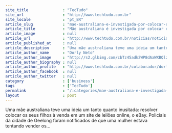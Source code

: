 ```yaml
---
site_title               : "TecTudo"
site_url                 : "http://www.techtudo.com.br"
site_locale              : "pt_BR"
article_slug             : "mae-australiana-e-investigada-por-colocar-os-filhos-no-ebay"
article_title            : "Mãe australiana é investigada por colocar os filhos no eBay"
article_image            : null
article_url              : "http://www.techtudo.com.br/noticias/noticia/2011/07/mae-australiana-e-investigada-por-colocar-os-filhos-no-ebay.html"
article_published_at     : null
article_description      : "Uma mãe australiana teve uma ideia um tanto quanto inusitada: resolver colocar os seus filhos à venda em um site de leilões online, o eBay. Policiais da cidade de Geelong foram notificados de que uma mulher estava tentando vender os..."
article_author_name      : "Dorly Neto"
article_author_image     : "http://s2.glbimg.com/cbTz45adk2WP8dAaWXBQlzrxsvc=/30x30/s2.glbimg.com/bDlEI_8qBg_NqTCvkxO2Zrpyulk=/140x140/s.glbimg.com/po/tt2/f/original/2013/11/12/50.jpg"
article_author_biography : null
article_author_profile   : "http://www.techtudo.com.br/colaborador/dorly-neto.html"
article_author_facebook  : null
article_author_twitter   : null
category                 : ['business']
tags                     : ['TecTudo']
permalink                : "/:categories/mae-australiana-e-investigada-por-colocar-os-filhos-no-ebay/"
layout                   : post
---
```


Uma mãe australiana teve uma ideia um tanto quanto inusitada: resolver colocar os seus filhos à venda em um site de leilões online, o eBay. Policiais da cidade de Geelong foram notificados de que uma mulher estava tentando vender os...
